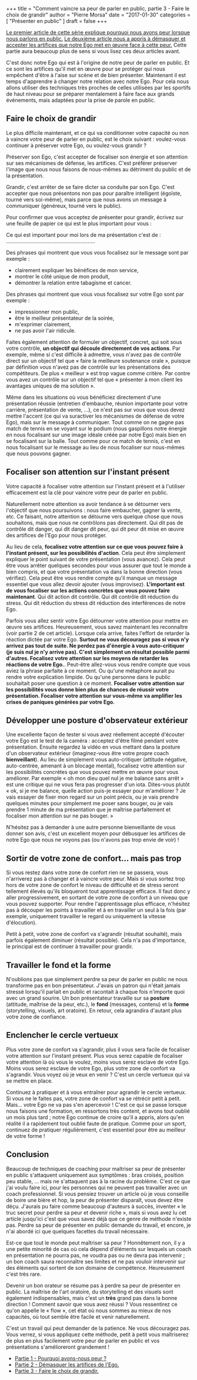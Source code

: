 +++
title      = "Comment vaincre sa peur de parler en public, partie 3 - Faire le choix de grandir"
author     = "Pierre Morsa"
date       = "2017-01-30"
categories = [ "Présenter en public" ]
draft      = false
+++

[Le premier article de cette série explique pourquoi nous avons peur lorsque nous parlons en public.](https://www.pierremorsa.com/post/2017-01-16-comment-vaincre-peur-presenter-public-1/) [Le deuxième article nous a appris à démasquer et accepter les artifices que notre Ego met en œuvre face à cette peur.](https://www.pierremorsa.com/post/2017-01-23-comment-vaincre-peur-parler-public-2/) Cette partie aura beaucoup plus de sens si vous lisez ces deux articles avant.

C'est donc notre Ego qui est à l'origine de notre peur de parler en public. Et ce sont les artifices qu'il met en œuvre pour se protéger qui nous empêchent d'être à l'aise sur scène et de bien présenter. Maintenant il est temps d'apprendre à changer notre relation avec notre Ego. Pour cela nous allons utiliser des techniques très proches de celles utilisées par les sportifs de haut niveau pour se préparer mentalement à faire face aux grands événements, mais adaptées pour la prise de parole en public.

## Faire le choix de grandir
Le plus difficile maintenant, et ce qui va conditionner votre capacité ou non à vaincre votre peur de parler en public, est le choix suivant : voulez-vous continuer à préserver votre Ego, ou voulez-vous grandir ?

Préserver son Ego, c'est accepter de focaliser son énergie et son attention sur ses mécanismes de défense, les artifices. C'est préférer préserver l'image que nous nous faisons de nous-mêmes au détriment du public et de la présentation.

Grandir, c'est arrêter de se faire dicter sa conduite par son Ego. C'est accepter que nous présentons non pas pour paraître intelligent (égoïste, tourné vers soi-même), mais parce que nous avons un message à communiquer (généreux, tourné vers le public).

Pour confirmer que vous acceptez de présenter pour grandir, écrivez sur une feuille de papier ce qui est le plus important pour vous :

Ce qui est important pour moi lors de ma présentation c'est de : ……………………………………………………

Des phrases qui montrent que vous vous focalisez sur le message sont par exemple : 

* clairement expliquer les bénéfices de mon service,
* montrer le côté unique de mon produit,
* démontrer la relation entre tabagisme et cancer.

Des phrases qui montrent que vous vous focalisez sur votre Ego sont par exemple :

* impressionner mon public,
* être le meilleur présentateur de la soirée,
* m'exprimer clairement,
* ne pas avoir l'air ridicule.

Faites également attention de formuler un objectif, concret, qui soit sous votre contrôle, **un objectif qui découle directement de vos actions**. Par exemple, même si c'est difficile à admettre, vous n'avez pas de contrôle direct sur un objectif tel que « faire la meilleure soutenance orale », puisque par définition vous n'avez pas de contrôle sur les présentations des compétiteurs. De plus « meilleur » est trop vague comme critère. Par contre vous avez un contrôle sur un objectif tel que « présenter à mon client les avantages uniques de ma solution ».

Même dans les situations où vous bénéficiez directement d'une présentation réussie (entretien d'embauche, réunion importante pour votre carrière, présentation de vente, ...), ce n'est pas sur vous que vous devez mettre l'accent (ce qui va suractiver les mécanismes de défense de votre Ego), mais sur le message à communiquer. Tout comme on ne gagne pas match de tennis en se voyant sur le podium (nous gaspillons notre énergie en nous focalisant sur une image idéale créée par notre Ego) mais bien en se focalisant sur la balle. Tout comme pour ce match de tennis, c'est en nous focalisant sur le message au lieu de nous focaliser sur nous-mêmes que nous pouvons gagner.

## Focaliser son attention sur l'instant présent
Votre capacité à focaliser votre attention sur l'instant présent  et à l'utiliser efficacement est la clé pour vaincre votre peur de parler en public.

Naturellement notre attention va avoir tendance à se détourner vers l'objectif que nous poursuivons : nous faire embaucher, gagner la vente, etc. Ce faisant, notre attention se détourne vers quelque chose que nous souhaitons, mais que nous ne contrôlons pas directement. Qui dit pas de contrôle dit danger, qui dit danger dit peur, qui dit peur dit mise en œuvre des artifices de l'Ego pour nous protéger.

Au lieu de cela, **focalisez votre attention sur ce que vous pouvez faire à l'instant présent, sur les possibilités d'action**. Cela peut être simplement expliquer le point suivant de votre présentation (vous avancez). Cela peut être vous arrêter quelques secondes pour vous assurer que tout le monde a bien compris, et que votre présentation va dans la bonne direction (vous vérifiez). Cela peut être vous rendre compte qu'il manque un message essentiel que vous allez devoir ajouter (vous improvisez). **L'important est de vous focaliser sur les actions concrètes que vous pouvez faire maintenant**. Qui dit action dit contrôle. Qui dit contrôle dit réduction du stress. Qui dit réduction du stress dit réduction des interférences de notre Ego.

Parfois vous allez sentir votre Ego détourner votre attention pour mettre en œuvre ses artifices. Heureusement, vous savez maintenant les reconnaître (voir partie 2 de cet article). Lorsque cela arrive, faites l'effort de retarder la réaction dictée par votre Ego. **Surtout ne vous découragez pas si vous n'y arrivez pas tout de suite. Ne perdez pas d'énergie à vous auto-critiquer (je suis nul je n'y arrive pas). C'est simplement un résultat possible parmi d'autres.  Focalisez votre attention sur les moyens de retarder les réactions de votre Ego.**. Peut-être allez-vous vous rendre compte que vous aviez la phrase parfaite à ce moment. Ou qu'une métaphore aurait pu rendre votre explication limpide. Ou qu'une personne dans le public souhaitait poser une question à ce moment. **Focaliser votre attention sur les possibilités vous donne bien plus de chances de réussir votre présentation. Focaliser votre attention sur vous-même va amplifier les crises de paniques générées par votre Ego.**

## Développer une posture d'observateur extérieur
Une excellente façon de tester si vous avez réellement accepté d'écouter votre Ego est le test de la caméra : acceptez d'être filmé pendant votre présentation. Ensuite regardez la vidéo en vous mettant dans la posture d'un observateur extérieur (imaginez-vous être votre propre coach **bienveillant**). Au lieu de simplement vous auto-critiquer (attitude négative, auto-centrée, amenant à un blocage mental), focalisez votre attention sur les possibilités concrètes que vous pouvez mettre en œuvre pour vous améliorer. Par exemple « oh mon dieu quel nul je me balance sans arrêt » est une critique qui ne vous fera pas progresser d'un iota. Dites-vous plutôt « ok, si je me balance, quelle action puis-je essayer pour m'améliorer ? Je vais essayer de fixer mon regard sur un point précis, ou je vais prendre quelques minutes pour simplement me poser sans bouger, ou je vais prendre 1 minute de ma présentation que je maîtrise parfaitement et focaliser mon attention sur ne pas bouger. » 

N'hésitez pas à demander à une autre personne bienveillante de vous donner son avis, c'est un excellent moyen pour débusquer les artifices de notre Ego que nous ne voyons pas (ou n'avons pas trop envie de voir) !

## Sortir de votre zone de confort... mais pas trop
Si vous restez dans votre zone de confort rien ne se passera, vous n'arriverez pas à changer et à vaincre votre peur. Mais si vous sortez trop hors de votre zone de confort le niveau de difficulté et de stress seront tellement élevés qu'ils bloqueront tout apprentissage efficace. Il faut donc y aller progressivement, en sortant de votre zone de confort à un niveau que vous pouvez supporter. Pour rendre l'apprentissage plus efficace, n'hésitez pas à découper les points à travailler et à en travailler un seul à la fois (par exemple, uniquement travailler le regard ou uniquement la vitesse d'élocution).

Petit à petit, votre zone de confort va s'agrandir (résultat souhaité), mais parfois également diminuer (résultat possible). Cela n'a pas d'importance, le principal est de continuer à travailler pour grandir.

## Travailler le fond et la forme
N'oublions pas que simplement perdre sa peur de parler en public ne nous transforme pas en bon présentateur. J'avais un patron qui n'était jamais stressé lorsqu'il parlait en public et racontait à chaque fois n'importe quoi avec un grand sourire. Un bon présentateur travaille sur sa **posture** (attitude, maîtrise de la peur, etc.), le **fond** (messages, contenu) et la **forme** (storytelling, visuels, art oratoire). En retour, cela agrandira d'autant plus votre zone de confiance.

## Enclencher le cercle vertueux
Plus votre zone de confort va s'agrandir, plus il vous sera facile de focaliser votre attention sur l'instant présent. Plus vous serez capable de focaliser votre attention là où vous le voulez, moins vous serez esclave de votre Ego. Moins vous serez esclave de votre Ego, plus votre zone de confort va s'agrandir. Vous voyez où je veux en venir ? C'est un cercle vertueux qui va se mettre en place.

Continuez à pratiquer et à vous entraîner pour agrandir le cercle vertueux. Si vous ne le faites pas, votre zone de confort va se rétrécir petit à petit. Mais... votre Ego ne va pas s'en apercevoir ! C'est ce qui se passe lorsque nous faisons une formation, en ressortons très content, et avons tout oublié un mois plus tard ; notre Ego continue de croire qu'il a appris, alors qu'en réalité il a rapidement tout oublié faute de pratique. Comme pour un sport, continuez de pratiquer régulièrement, c'est essentiel pour être au meilleur de votre forme !

## Conclusion
Beaucoup de techniques de coaching pour maîtriser sa peur de présenter en public s'attaquent uniquement aux symptômes : bras croisés, position peu stable, ... mais ne s'attaquent pas à la racine du problème. C'est ce que j'ai voulu faire ici, pour les personnes qui ne peuvent pas travailler avec un coach professionnel. Si vous pensiez trouver un article où je vous conseille de boire une bière et hop, la peur de présenter disparaît, vous devez être déçu. J'aurais pu faire comme beaucoup d'auteurs à succès, inventer « le truc secret pour perdre sa peur et devenir riche », mais si vous avez lu cet article jusqu'ici c'est que vous savez déjà que ce genre de méthode n'existe pas. Perdre sa peur de présenter en public demande du travail, et encore, je n'ai abordé ici que quelques facettes du travail nécessaire.

Est-ce que tout le monde peut maîtriser sa peur ? Honnêtement non, il y a une petite minorité de cas où cela dépend d'éléments sur lesquels un coach en présentation ne pourra pas, ne voudra pas ou ne devra pas intervenir ; un bon coach saura reconnaître ses limites et ne pas vouloir intervenir sur des éléments qui sortent de son domaine de compétence. Heureusement c'est très rare.

Devenir un bon orateur se résume pas à perdre sa peur de présenter en public. La maîtrise de l'art oratoire, du storytelling et des visuels sont également indispensables, mais c'est un **très** grand pas dans la bonne direction ! Comment savoir que vous avez réussi ? Vous ressentirez ce qu'on appelle le « flow », cet état où nous sommes au mieux de nos capacités, où tout semble être facile et venir naturellement.

C'est un travail qui peut demander de la patience. Ne vous découragez pas. Vous verrez, si vous appliquez cette méthode, petit à petit vous maîtriserez de plus en plus facilement votre peur de parler en public et vos présentations s'amélioreront grandement !

* [Partie 1 - Pourquoi avons-nous peur ?](https://www.pierremorsa.com/post/2017-01-16-comment-vaincre-peur-presenter-public-1/) 
* [Partie 2 - Démasquer les artifices de l'Ego.](https://www.pierremorsa.com/post/2017-01-23-comment-vaincre-peur-parler-public-2/)
* [Partie 3 - Faire le choix de grandir.](https://www.pierremorsa.com/post/2017-01-30-comment-vaincre-peur-parler-public-3/)
